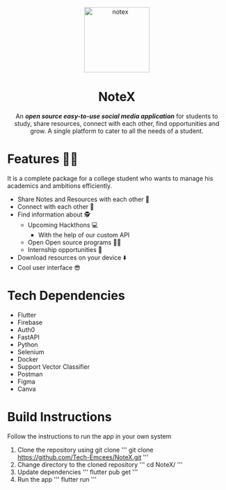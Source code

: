 <div align="center">
 <img width="150" alt="notex" src="https://github.com/The-NoteX/NoteX/assets/117584718/c12f52ad-f789-4c35-a310-f42295d75864">

# NoteX 
An ***open source easy-to-use social media application*** for students to study, share resources, connect with each other, find opportunities and grow. A single platform to cater to all the needs of a student.
</div>

# Features 🦸‍♂️

It is a complete package for a college student who wants to manage his academics and ambitions efficiently.
 - Share Notes and Resources with each other 📖
 - Connect with each other 🤝
 - Find information about 🕵️
   - Upcoming Hackthons 💻
     - With the help of our custom API
   - Open Open source programs 👨‍💻
   - Internship opportunities 💸
 - Download resources on your device ⬇️
 - Cool user interface 😎

# Tech Dependencies

* Flutter
* Firebase
* Auth0
* FastAPI
* Python
* Selenium
* Docker
* Support Vector Classifier
* Postman
* Figma
* Canva

# Build Instructions

Follow the instructions to run the app in your own system

1. Clone the repository using git clone
''' git clone https://github.com/Tech-Emcees/NoteX.git '''
2. Change directory to the cloned repository
''' cd NoteX/ '''
3. Update dependencies
''' flutter pub get '''
4. Run the app
''' flutter run '''

